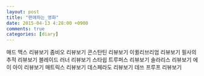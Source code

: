 ```yaml
---
layout: post
title: "편애하는_영화"
date: 2015-04-13 4:28:00 +0900
comments: true 
categories: [diary] 
---
```


매드 맥스
리뷰보기
좀비오
리뷰보기
콘스탄틴
리뷰보기
이퀼리브리엄
리뷰보기
필사의 추적
리뷰보기
블레이드 러너
리뷰보기
스타쉽 트루퍼스
리뷰보기
솔라리스
리뷰보기
에이 아이
리뷰보기
매트릭스
리뷰보기
데스페라도
리뷰보기
데쓰 프루프
리뷰보기
